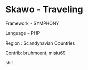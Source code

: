 <h1> Skawo - Traveling</h1>

<p>Framework - SYMPHONY</p>
<p>Language - PHP</p>
<p> Region : Scandynavian Countries</p>

<p> Contrib: bruhmoent, misiu69 </p>

<p>shit</p>
